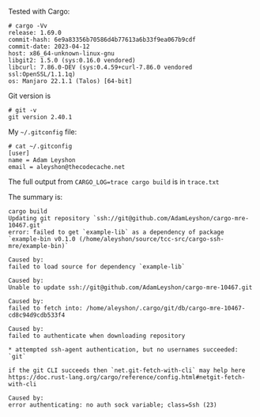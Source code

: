Tested with Cargo:
    
    # cargo -Vv
    release: 1.69.0
    commit-hash: 6e9a83356b70586d4b77613a6b33f9ea067b9cdf
    commit-date: 2023-04-12
    host: x86_64-unknown-linux-gnu
    libgit2: 1.5.0 (sys:0.16.0 vendored)
    libcurl: 7.86.0-DEV (sys:0.4.59+curl-7.86.0 vendored ssl:OpenSSL/1.1.1q)
    os: Manjaro 22.1.1 (Talos) [64-bit]

Git version is 
    
    # git -v
    git version 2.40.1

My `~/.gitconfig` file:

    # cat ~/.gitconfig 
    [user]
    name = Adam Leyshon
    email = aleyshon@thecodecache.net

The full output from `CARGO_LOG=trace cargo build` is in `trace.txt`

The summary is:

    cargo build
    Updating git repository `ssh://git@github.com/AdamLeyshon/cargo-mre-10467.git`
    error: failed to get `example-lib` as a dependency of package `example-bin v0.1.0 (/home/aleyshon/source/tcc-src/cargo-ssh-mre/example-bin)`
    
    Caused by:
    failed to load source for dependency `example-lib`
    
    Caused by:
    Unable to update ssh://git@github.com/AdamLeyshon/cargo-mre-10467.git
    
    Caused by:
    failed to fetch into: /home/aleyshon/.cargo/git/db/cargo-mre-10467-cd8c94d9cdb533f4
    
    Caused by:
    failed to authenticate when downloading repository
    
    * attempted ssh-agent authentication, but no usernames succeeded: `git`
    
    if the git CLI succeeds then `net.git-fetch-with-cli` may help here
    https://doc.rust-lang.org/cargo/reference/config.html#netgit-fetch-with-cli
    
    Caused by:
    error authenticating: no auth sock variable; class=Ssh (23)

